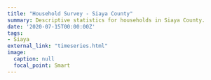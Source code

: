 ```yaml
---
title: "Household Survey - Siaya County"
summary: Descriptive statistics for households in Siaya County.
date: '2020-07-15T00:00:00Z'
tags: 
- Siaya
external_link: "timeseries.html"
image:
  caption: null
  focal_point: Smart
---
```

